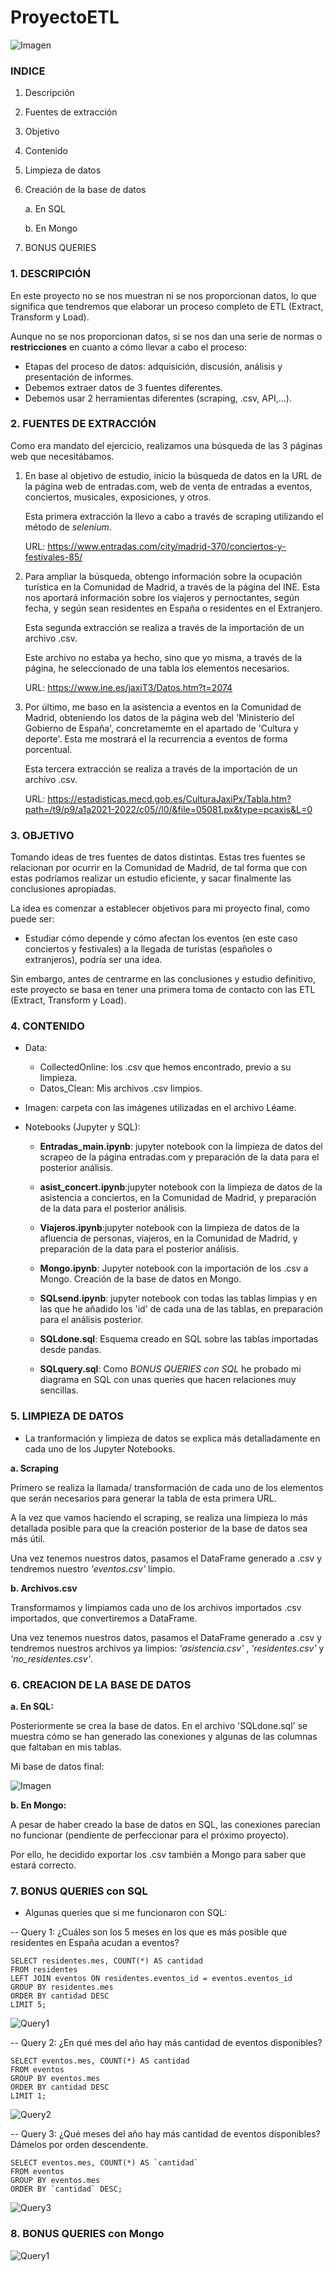 # ProyectoETL

![Imagen](https://github.com/SaraPazo/ProyectoETL/blob/main/Imagen/imagenpor.png)


### INDICE
1. Descripción
2. Fuentes de extracción
3. Objetivo
4. Contenido
5. Limpieza de datos
5. Creación de la base de datos

    a. En SQL

    b. En Mongo

6. BONUS QUERIES



### 1. DESCRIPCIÓN

En este proyecto no se nos muestran ni se nos proporcionan datos, lo que significa que tendremos que elaborar un proceso completo de ETL (Extract, Transform y Load).

Aunque no se nos proporcionan datos, si se nos dan una serie de normas o **restricciones** en cuanto a cómo llevar a cabo el proceso:
- Etapas del proceso de datos: adquisición, discusión, análisis y presentación de informes.
- Debemos extraer datos de 3 fuentes diferentes.
- Debemos usar 2 herramientas diferentes (scraping, .csv, API,...).


### 2. FUENTES DE EXTRACCIÓN

Como era mandato del ejercicio, realizamos una búsqueda de las 3 páginas web que necesitábamos.


1. En base al objetivo de estudio, inicio la búsqueda de datos en la URL de la página web de entradas.com, web de venta de entradas a eventos, conciertos, musicales, exposiciones, y otros. 

    Esta primera extracción la llevo a cabo a través de scraping utilizando el método de *selenium*. 

    URL: https://www.entradas.com/city/madrid-370/conciertos-y-festivales-85/

2. Para ampliar la búsqueda, obtengo información sobre la ocupación turística en la Comunidad de Madrid, a través de la página del INE. Esta nos aportará información sobre los viajeros y pernoctantes, según fecha, y según sean residentes en España o residentes en el Extranjero. 

    Esta segunda extracción se realiza a través de la importación de un archivo .csv. 

    Este archivo no estaba ya hecho, sino que yo misma, a  través de la página, he seleccionado de una tabla los elementos necesarios. 

    URL: https://www.ine.es/jaxiT3/Datos.htm?t=2074

3. Por último, me baso en la asistencia a eventos en la Comunidad de Madrid, obteniendo los datos de la página web del 'Ministerio del Gobierno de España', concretamemte en el apartado de 'Cultura y deporte'. Esta me mostrará el la recurrencia a eventos de forma porcentual. 
    
    Esta tercera extracción se realiza a través de la importación de un archivo .csv.

    URL: https://estadisticas.mecd.gob.es/CulturaJaxiPx/Tabla.htm?path=/t9/p9/a1a2021-2022/c05//l0/&file=05081.px&type=pcaxis&L=0



### 3. OBJETIVO
Tomando ideas de tres fuentes de datos distintas. Estas tres fuentes se relacionan por ocurrir en la Comunidad de Madrid, de tal forma que con estas podríamos realizar un estudio eficiente, y sacar finalmente las conclusiones apropiadas. 

La idea es comenzar a establecer objetivos para mi proyecto final, como puede ser:
- Estudiar cómo depende y cómo afectan los eventos (en este caso conciertos y festivales) a la llegada de turistas (españoles o extranjeros), podría ser una idea. 

Sin embargo, antes de centrarme en las conclusiones y estudio definitivo, este proyecto se basa en tener una primera toma de contacto con las ETL (Extract, Transform y Load).



### 4. CONTENIDO
- Data: 
    - CollectedOnline: los .csv que hemos encontrado, previo a su limpieza.
    - Datos_Clean: Mis archivos .csv limpios. 

- Imagen: carpeta con las imágenes utilizadas en el archivo Léame.

- Notebooks (Jupyter y SQL): 
    - **Entradas_main.ipynb**: jupyter notebook con la limpieza de datos del scrapeo de la página entradas.com y preparación de la data para el posterior análisis.

    -  **asist_concert.ipynb**:jupyter notebook con la limpieza de datos de la asistencia a conciertos, en la Comunidad de Madrid, y preparación de la data para el posterior análisis.

    -  **Viajeros.ipynb**:jupyter notebook con la limpieza de datos de la afluencia de personas, viajeros, en la Comunidad de Madrid, y preparación de la data para el posterior análisis.

    - **Mongo.ipynb**: Jupyter notebook con la importación de los .csv a Mongo. Creación de la base de datos en Mongo.

    - **SQLsend.ipynb**: jupyter notebook con todas las tablas limpias y en las que he añadido los 'id' de cada una de las tablas, en preparación para el análisis posterior.

    - **SQLdone.sql**: Esquema creado en SQL sobre las tablas importadas desde pandas. 

    - **SQLquery.sql**: Como *BONUS QUERIES con SQL* he probado mi diagrama en SQL con unas queries que hacen relaciones muy sencillas. 



### 5. LIMPIEZA DE DATOS

- La tranformación y limpieza de datos se explica más detalladamente en cada uno de los Jupyter Notebooks.

**a. Scraping**

Primero se realiza la llamada/ transformación de cada uno de los elementos que serán necesarios para generar la tabla de esta primera URL.

A la vez que vamos haciendo el scraping, se realiza una limpieza lo más detallada posible para que  la creación posterior de la base de datos sea más útil.

Una vez tenemos nuestros datos, pasamos el DataFrame generado a .csv y tendremos nuestro *'eventos.csv'* limpio. 

**b. Archivos.csv**

Transformamos y limpiamos cada uno de los archivos importados .csv importados, que convertiremos a DataFrame. 

Una vez tenemos nuestros datos, pasamos el DataFrame generado a .csv y tendremos nuestros archivos ya limpios: *'asistencia.csv'* , *'residentes.csv'* y *'no_residentes.csv'*.



### 6. CREACION DE LA BASE DE DATOS

**a. En SQL:**

Posteriormente se crea la base de datos. 
En el archivo 'SQLdone.sql' se muestra cómo se han generado las conexiones y algunas de las columnas que faltaban en mis tablas. 

Mi base de datos final: 

![Imagen](https://github.com/SaraPazo/ProyectoETL/blob/main/Imagen/DiagramSQL.png)


**b. En Mongo:**

A pesar de haber creado la base de datos en SQL, las conexiones parecían no funcionar (pendiente de perfeccionar para el próximo proyecto). 

Por ello, he decidido exportar los .csv también a Mongo para saber que estará correcto.



### 7. BONUS QUERIES con SQL

- Algunas queries que si me funcionaron con SQL:

-- Query 1: ¿Cuáles son los 5 meses en los que es más posible que residentes en España acudan a eventos? 

```
SELECT residentes.mes, COUNT(*) AS cantidad
FROM residentes
LEFT JOIN eventos ON residentes.eventos_id = eventos.eventos_id
GROUP BY residentes.mes
ORDER BY cantidad DESC
LIMIT 5;
```

![Query1](https://github.com/SaraPazo/ProyectoETL/blob/main/Imagen/Query1.png)

-- Query 2: ¿En qué mes del año hay más cantidad de eventos disponibles?

```
SELECT eventos.mes, COUNT(*) AS cantidad
FROM eventos
GROUP BY eventos.mes
ORDER BY cantidad DESC
LIMIT 1;
```

![Query2](https://github.com/SaraPazo/ProyectoETL/blob/main/Imagen/Query2.png)


-- Query 3: ¿Qué meses del año hay más cantidad de eventos disponibles? Dámelos por orden descendente.

```
SELECT eventos.mes, COUNT(*) AS `cantidad`
FROM eventos
GROUP BY eventos.mes
ORDER BY `cantidad` DESC;
```

![Query3](https://github.com/SaraPazo/ProyectoETL/blob/main/Imagen/Query3.png)



### 8. BONUS QUERIES con Mongo


![Query1](https://github.com/SaraPazo/ProyectoETL/blob/main/Imagen/Query1.png)